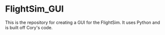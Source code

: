 # FlightSim_GUI
This is the repository for creating a GUI for the FlightSim. It uses Python and is built off Cory's code.
